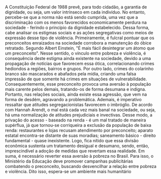 A Constituição Federal de 1988 prevê, para todo cidadão, a garantia de dignidade, ou seja, um valor intrínseco em cada indivíduo. No entanto, percebe-se que a norma não está sendo cumprida, uma vez que a discriminação com os menos favorecidos economicamente perdura na sociedade - ferindo o princípio da dignidade estabelecido. Dessa forma, cabe analisar os estigmas sociais e as ações segregativas como meios de expressão desse tipo de violência.
Primeiramente, é fulcral pontuar que os preconceitos enraizados na sociedade corrobora a manutenção do óbice retratado. Segundo Albert Einstein, "É mais fácil desintegrar um átomo que um preconceito". Nesse sentido, o vínculo entre pobreza e violência, é consequência deste estigma ainda existente na sociedade, devido a uma propagação de notícias que favorecem essa ótica, correlacionando crimes hediondos a regiões, bairros e grupos. Por outro lado, crimes do colarinho branco são mascarados e abafados pela mídia, criando uma falsa impressão de que somente há crimes em situações de vulnerabilidade. Consequentemente, esse preconceito provoca uma aversão à população mais carente pelos demais, tratando-os de forma desumana e indigna. Portanto, nas relações sociais, ainda existe essa agressão, que vem na forma de desdém, agravando a problemática.
Ademais, é imperativo ressaltar que atitudes segregacionistas favorecem o imbróglio. De acordo com Hannah Arendt, o mal está cada vez mais banal na sociedade, ou seja, há uma normalização de atitudes prejudiciais e invectivas. Desse modo, a privação do acesso - baseado na renda - é um mal tratado de maneira supérflua, já que tornou-se corriqueira a exclusão da população de baixa renda: restaurantes e lojas recusam atendimento por preconceito; aparato estatal encontra-se distante de suas moradias; saneamento básico - direito fundamental - quase inexistente. Logo, fica nítido que essa divisão econômica sustenta um tratamento desigual e desumano, sendo, então, imprescindível a adoção de medidas que revertam essa realidade.
Em suma, é necessário reverter essa aversão à pobreza no Brasil. Para isso, o Ministério da Educação deve promover campanhas publicitárias combatendo o preconceito, buscando desvencilhar a relação entre pobreza e violência. Dito isso, espera-se um ambiente mais humanitário  